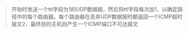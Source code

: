 > 开始时发送一个ttl字段为1的UDP数据报，然后将ttl字段每次加1，以确定路径中的每个路由器。每个路由器在丢弃UDP数据报时都返回一个ICMP超时报文2，最终目的主机则产生一个ICMP端口不可达报文
